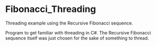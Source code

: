 # Fibonacci_Threading
Threading example using the Recursive Fibonacci sequence.

Program to get familiar with threading in C#.  The Recursive Fibonacci sequence itself was just chosen for the sake of something to thread.
